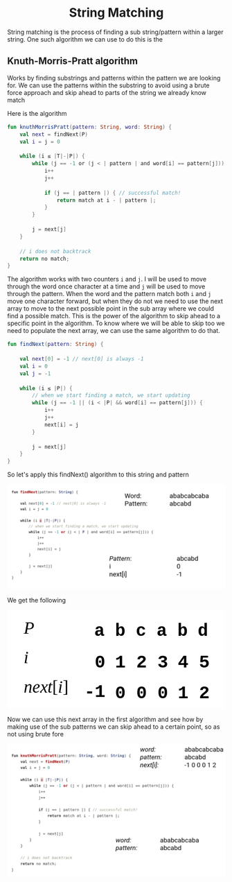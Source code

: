 <div align="center"><h1> String Matching </h1></div>

String matching is the process of finding a sub string/pattern within a larger string. One such algorithm we can use to
do this is the

## Knuth-Morris-Pratt algorithm

Works by finding substrings and patterns within the pattern we are looking for. We can use the patterns within the
substring to avoid using a brute force approach and skip ahead to parts of the string we already know match

Here is the algorithm

```kotlin
fun knuthMorrisPratt(pattern: String, word: String) {
    val next = findNext(P)
    val i = j = 0

    while (i ≤ |T|-|P|) {
        while (j == -1 or (j < | pattern | and word[i] == pattern[j])) {
            i++
            j++

            if (j == | pattern |) { // successful match!
                return match at i - | pattern |;
            }
        }

        j = next[j]
    }

    // i does not backtrack
    return no match;
}
```

The algorithm works with two counters `i` and `j`. I will be used to move through the word once character at a time
and `j` will be used to move through the pattern. When the word and the pattern match both `i` and `j` move one
character forward, but when they do not we need to use the next array to move to the next possible point in the sub
array where we could find a possible match. This is the power of the algorithm to skip ahead to a specific point in the
algorithm. To know where we will be able to skip too we need to populate the next array, we can use the same algorithm
to do that.

```kotlin
fun findNext(pattern: String) {

    val next[0] = -1 // next[0] is always -1
    val i = 0
    val j = -1

    while (i ≤ |P|) {
        // when we start finding a match, we start updating  
        while (j == -1 || (i < |P| && word[i] == pattern[j])) {
            i++
            j++
            next[i] = j
        }

        j = next[j]
    }
}
```

So let's apply this findNext() algorithm to this string and pattern

![](images/word_and_pattern.png)

We get the following

![img.png](images/result.png)

Now we can use this next array in the first algorithm and see how by making use of the sub patterns we can skip ahead to
a certain point, so as not using brute fore

![img.png](images/algorithm.png)
